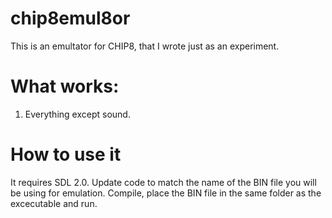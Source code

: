 # chip8emul8or
This is an emultator for CHIP8, that I wrote just as an experiment.

# What works:
1. Everything except sound.

# How to use it
It requires SDL 2.0. 
Update code to match the name of the BIN file you will be using for emulation. Compile, place the BIN file in the same folder as the excecutable and run.
